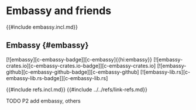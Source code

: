 # Embassy and friends

{{#include embassy.incl.md}}

## Embassy {#embassy}

[![embassy][c-embassy-badge]][c-embassy]{{hi:embassy}}
[![embassy-crates.io][c-embassy-crates.io-badge]][c-embassy-crates.io]
[![embassy-github][c-embassy-github-badge]][c-embassy-github]
[![embassy-lib.rs][c-embassy-lib.rs-badge]][c-embassy-lib.rs]

{{#include refs.incl.md}}
{{#include ../../refs/link-refs.md}}

<div class="hidden">
TODO P2 add embassy, others
</div>

